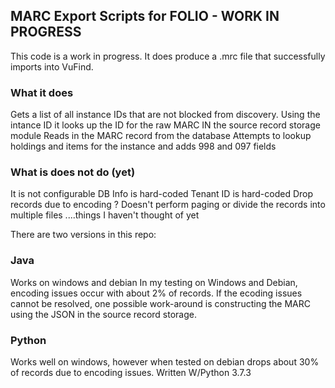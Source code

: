 ## MARC Export Scripts for FOLIO - WORK IN PROGRESS

This code is a work in progress.  It does produce a .mrc file that successfully imports into VuFind.

### What it does
Gets a list of all instance IDs that are not blocked from discovery.
Using the intance ID it looks up the ID for the raw MARC IN the source record storage module
Reads in the MARC record from the database
Attempts to lookup holdings and items for the instance and adds 998 and 097 fields

### What is does not do (yet)
It is not configurable
DB Info is hard-coded
Tenant ID is hard-coded 
Drop records due to encoding ?
Doesn't perform paging or divide the records into multiple files
....things I haven't thought of yet


There are two versions in this repo:

### Java
Works on windows and debian
In my testing on Windows and Debian, encoding issues occur with about 2% of records.  If the ecoding issues cannot be resolved, one possible work-around is constructing the MARC using the JSON in the source record storage.

### Python
Works well on windows, however when tested on debian drops about 30% of records due to encoding issues. 
Written W/Python 3.7.3


